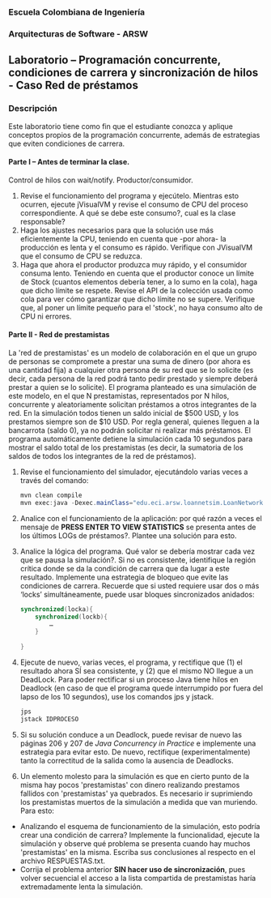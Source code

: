 
### Escuela Colombiana de Ingeniería
### Arquitecturas de Software - ARSW


##  Laboratorio – Programación concurrente, condiciones de carrera y sincronización de hilos - Caso Red de préstamos



### Descripción
Este laboratorio tiene como fin que el estudiante conozca y aplique conceptos propios de la programación concurrente, además de estrategias que eviten condiciones de carrera.

#### Parte I – Antes de terminar la clase.

Control de hilos con wait/notify. Productor/consumidor.

1.  Revise el funcionamiento del programa y ejecútelo. Mientras esto ocurren, ejecute jVisualVM y revise el consumo de CPU del proceso correspondiente. A qué se debe este consumo?, cual es la clase responsable?
2.  Haga los ajustes necesarios para que la solución use más eficientemente la CPU, teniendo en cuenta que -por ahora- la producción es lenta y el consumo es rápido. Verifique con JVisualVM que el consumo de CPU se reduzca.
3.  Haga que ahora el productor produzca muy rápido, y el consumidor consuma lento. Teniendo en cuenta que el productor conoce un límite de Stock (cuantos elementos debería tener, a lo sumo en la cola), haga que dicho límite se respete. Revise el API de la colección usada como cola para ver cómo garantizar que dicho límite no se supere. Verifique que, al poner un límite pequeño para el 'stock', no haya consumo alto de CPU ni errores.

#### Parte II - Red de prestamistas
La 'red de prestamistas' es un modelo de colaboración en el que un grupo de personas se compromete a prestar una suma de dinero (por ahora es una cantidad fija) a cualquier otra persona de su red que se lo solicite (es decir, cada persona de la red podrá tanto pedir prestado y siempre deberá prestar a quien se lo solicite). 
El programa planteado es una simulación de este modelo, en el que N prestamistas, representados por N hilos, concurrente y aleatoriamente solicitan préstamos a otros integrantes de la red. En la simulación todos tienen un saldo inicial de $500 USD, y los prestamos siempre son de $10 USD. Por regla general, quienes lleguen a la bancarrota (saldo 0), ya no podrán solicitar ni realizar más préstamos. El programa automáticamente detiene la simulación cada 10 segundos para mostrar el saldo total de los prestamistas (es decir, la sumatoria de los saldos de todos los integrantes de la red de préstamos).


1. Revise el funcionamiento del simulador, ejecutándolo varias veces a través del comando:

	```java
	mvn clean compile
	mvn exec:java -Dexec.mainClass="edu.eci.arsw.loannetsim.LoanNetworkSimulation" 
	```


2. Analice con el funcionamiento de la aplicación: por qué razón a veces el mensaje de **PRESS ENTER TO VIEW STATISTICS**  se presenta antes de los últimos LOGs de préstamos?. Plantee una solución para esto.
	
	
3. Analice la lógica del programa. Qué valor se debería mostrar cada vez que se pausa la simulación?. Si no es consistente, identifique la región crítica donde se da la condición de carrera que da lugar a este resultado. 
Implemente una estrategia de bloqueo que evite las condiciones de carrera. Recuerde que si usted requiere usar dos o más ‘locks’ simultáneamente, puede usar bloques sincronizados anidados:
	```java
	synchronized(locka){
		synchronized(lockb){
			…
		}
		
	}
	```
4. Ejecute de nuevo, varias veces, el programa, y rectifique que (1) el resultado ahora SÍ sea consistente, y (2) que el mismo NO llegue a un DeadLock. Para poder rectificar si un proceso Java tiene hilos en Deadlock (en caso de que el programa quede interrumpido por fuera del lapso de los 10 segundos), use los comandos jps y jstack.

	```java
	jps
	jstack IDPROCESO
	```

5. Si su solución conduce a un Deadlock, puede revisar de nuevo las páginas 206 y 207 de  _Java Concurrency in Practice_ e implemente una estrategia para evitar esto. De nuevo, rectifique (experimentalmente) tanto la correctitud de la salida como la ausencia de Deadlocks.
6. Un elemento molesto para la simulación es que en cierto punto de la misma hay pocos 'prestamistas' con dinero realizando prestamos fallidos con 'prestamistas' ya quebrados. Es necesario ir suprimiendo los prestamistas muertos de la simulación a medida que van muriendo. Para esto:

-   Analizando el esquema de funcionamiento de la simulación, esto podría crear una condición de carrera? Implemente la funcionalidad, ejecute la simulación y observe qué problema se presenta cuando hay muchos 'prestamistas' en la misma. Escriba sus conclusiones al respecto en el archivo RESPUESTAS.txt.
-   Corrija el problema anterior  **SIN hacer uso de sincronización**, pues volver secuencial el acceso a la lista compartida de prestamistas haría extremadamente lenta la simulación.

